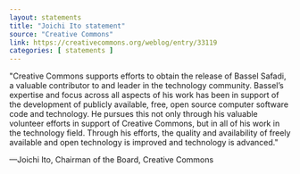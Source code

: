 ```yaml
---
layout: statements
title: "Joichi Ito statement"
source: "Creative Commons"
link: https://creativecommons.org/weblog/entry/33119
categories: [ statements ]
---
```


"Creative Commons supports efforts to obtain the release of Bassel Safadi, a valuable contributor to and leader in the technology community. Bassel’s expertise and focus across all aspects of his work has been in support of the development of publicly available, free, open source computer software code and technology. He pursues this not only through his valuable volunteer efforts in support of Creative Commons, but in all of his work in the technology field. Through his efforts, the quality and availability of freely available and open technology is improved and technology is advanced."

—Joichi Ito, Chairman of the Board, Creative Commons
